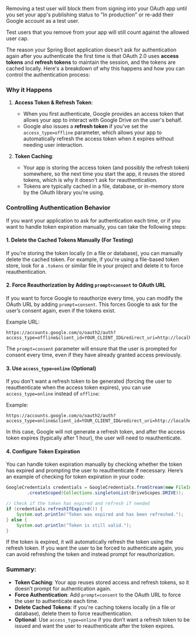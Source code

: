 Removing a test user will block them from signing into your OAuth app until you set your app's publishing status to "In production" or re-add their Google account as a test user.

Test users that you remove from your app will still count against the allowed user cap.



The reason your Spring Boot application doesn't ask for authentication again after you authenticate the first time is that OAuth 2.0 uses **access tokens** and **refresh tokens** to maintain the session, and the tokens are cached locally. Here's a breakdown of why this happens and how you can control the authentication process:

### Why it Happens
1. **Access Token & Refresh Token**:
   - When you first authenticate, Google provides an access token that allows your app to interact with Google Drive on the user's behalf.
   - Google also issues a **refresh token** if you've set the `access_type=offline` parameter, which allows your app to automatically refresh the access token when it expires without needing user interaction.
   
2. **Token Caching**:
   - Your app is storing the access token (and possibly the refresh token) somewhere, so the next time you start the app, it reuses the stored tokens, which is why it doesn't ask for reauthentication.
   - Tokens are typically cached in a file, database, or in-memory store by the OAuth library you're using.

### Controlling Authentication Behavior
If you want your application to ask for authentication each time, or if you want to handle token expiration manually, you can take the following steps:

#### 1. **Delete the Cached Tokens Manually** (For Testing)
   If you're storing the token locally (in a file or database), you can manually delete the cached token. For example, if you're using a file-based token store, look for a `.tokens` or similar file in your project and delete it to force reauthentication.

#### 2. **Force Reauthorization by Adding `prompt=consent` to OAuth URL**
   If you want to force Google to reauthorize every time, you can modify the OAuth URL by adding `prompt=consent`. This forces Google to ask for the user’s consent again, even if the tokens exist.

   Example URL:
   ```text
   https://accounts.google.com/o/oauth2/auth?access_type=offline&client_id=YOUR_CLIENT_ID&redirect_uri=http://localhost:8888/Callback&response_type=code&scope=https://www.googleapis.com/auth/drive&prompt=consent
   ```

   The `prompt=consent` parameter will ensure that the user is prompted for consent every time, even if they have already granted access previously.

#### 3. **Use `access_type=online`** (Optional)
   If you don't want a refresh token to be generated (forcing the user to reauthenticate when the access token expires), you can use `access_type=online` instead of `offline`:

   Example:
   ```text
   https://accounts.google.com/o/oauth2/auth?access_type=online&client_id=YOUR_CLIENT_ID&redirect_uri=http://localhost:8888/Callback&response_type=code&scope=https://www.googleapis.com/auth/drive
   ```

   In this case, Google will not generate a refresh token, and after the access token expires (typically after 1 hour), the user will need to reauthenticate.

#### 4. **Configure Token Expiration**
   You can handle token expiration manually by checking whether the token has expired and prompting the user to reauthenticate if necessary. Here’s an example of checking for token expiration in your code:

   ```java
   GoogleCredentials credentials = GoogleCredentials.fromStream(new FileInputStream("path/to/credentials.json"))
           .createScoped(Collections.singletonList(DriveScopes.DRIVE));

   // Check if the token has expired and refresh if needed
   if (credentials.refreshIfExpired()) {
       System.out.println("Token was expired and has been refreshed.");
   } else {
       System.out.println("Token is still valid.");
   }
   ```

   If the token is expired, it will automatically refresh the token using the refresh token. If you want the user to be forced to authenticate again, you can avoid refreshing the token and instead prompt for reauthorization.

### Summary:
- **Token Caching**: Your app reuses stored access and refresh tokens, so it doesn’t prompt for authentication again.
- **Force Authentication**: Add `prompt=consent` to the OAuth URL to force the user to authenticate each time.
- **Delete Cached Tokens**: If you're caching tokens locally (in a file or database), delete them to force reauthentication.
- **Optional**: Use `access_type=online` if you don’t want a refresh token to be issued and want the user to reauthenticate after the token expires.